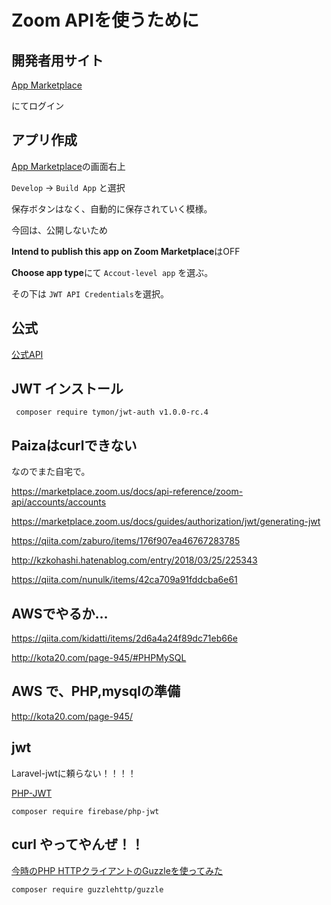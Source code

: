 # Zoom APIを使うために

## 開発者用サイト

[App Marketplace](https://marketplace.zoom.us/)

にてログイン

## アプリ作成

[App Marketplace](https://marketplace.zoom.us/)の画面右上

```Develop``` -> ```Build App``` と選択

保存ボタンはなく、自動的に保存されていく模様。

今回は、公開しないため

**Intend to publish this app on Zoom Marketplace**はOFF

**Choose app type**にて ``` Accout-level app ``` を選ぶ。

その下は ``` JWT API Credentials ```を選択。

## 公式
[公式API](https://marketplace.zoom.us/docs/guides/about-marketplace/zoom-developer-tools)

## JWT インストール

```  composer require tymon/jwt-auth v1.0.0-rc.4 ```

## Paizaはcurlできない

なのでまた自宅で。

https://marketplace.zoom.us/docs/api-reference/zoom-api/accounts/accounts

https://marketplace.zoom.us/docs/guides/authorization/jwt/generating-jwt

https://qiita.com/zaburo/items/176f907ea46767283785

http://kzkohashi.hatenablog.com/entry/2018/03/25/225343

https://qiita.com/nunulk/items/42ca709a91fddcba6e61

## AWSでやるか…

https://qiita.com/kidatti/items/2d6a4a24f89dc71eb66e

http://kota20.com/page-945/#PHPMySQL

## AWS で、PHP,mysqlの準備

http://kota20.com/page-945/

## jwt

Laravel-jwtに頼らない！！！！

[PHP-JWT](https://qiita.com/eku0331/items/c79395858d13ada89843)

``` composer require firebase/php-jwt ```

## curl やってやんぜ！！

[今時のPHP HTTPクライアントのGuzzleを使ってみた](https://qiita.com/yousan/items/2a4d9eac82c77be8ba8b)

``` composer require guzzlehttp/guzzle ```